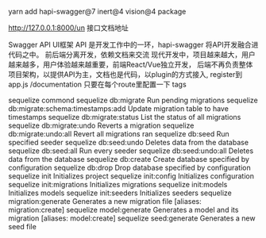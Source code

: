 yarn add hapi-swagger@7 inert@4 vision@4 package

http://127.0.0.1:8000/un  接口文档地址

Swagger API UI框架
API 是开发工作中的一环，hapi-swagger 将API开发融合进代码之中。
前后端分离开发，依赖文档来交流
现代开发中，项目越来越大，用户越来越多，用户体验越来越重要，前端React/Vue独立开发，
后端不再负责整体项目架构，以提供API为主，文档也是代码，以plugin的方式接入,
register到app.js   /documentation
只要在每个route里配置一下 tags


sequelize commond 
 sequelize db:migrate                        Run pending migrations
  sequelize db:migrate:schema:timestamps:add  Update migration table to have timestamps
  sequelize db:migrate:status                 List the status of all migrations
  sequelize db:migrate:undo                   Reverts a migration
  sequelize db:migrate:undo:all               Revert all migrations ran
  sequelize db:seed                           Run specified seeder
  sequelize db:seed:undo                      Deletes data from the database
  sequelize db:seed:all                       Run every seeder
  sequelize db:seed:undo:all                  Deletes data from the database
  sequelize db:create                         Create database specified by configuration
  sequelize db:drop                           Drop database specified by configuration
  sequelize init                              Initializes project
  sequelize init:config                       Initializes configuration
  sequelize init:migrations                   Initializes migrations
  sequelize init:models                       Initializes models
  sequelize init:seeders                      Initializes seeders
  sequelize migration:generate                Generates a new migration file                [aliases: migration:create]
  sequelize model:generate                    Generates a model and its migration           [aliases: model:create]
  sequelize seed:generate                     Generates a new seed file     